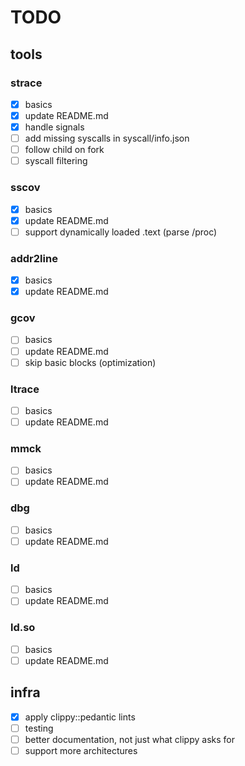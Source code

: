 # TODO

## tools

### strace

- [x] basics  
- [x] update README.md  
- [x] handle signals  
- [ ] add missing syscalls in syscall/info.json  
- [ ] follow child on fork  
- [ ] syscall filtering  

### sscov

- [x] basics  
- [x] update README.md  
- [ ] support dynamically loaded .text (parse /proc)  

### addr2line

- [x] basics  
- [x] update README.md  

### gcov

- [ ] basics  
- [ ] update README.md  
- [ ] skip basic blocks (optimization)

### ltrace

- [ ] basics  
- [ ] update README.md  

### mmck

- [ ] basics  
- [ ] update README.md  

### dbg

- [ ] basics  
- [ ] update README.md  

### ld

- [ ] basics  
- [ ] update README.md  

### ld.so

- [ ] basics  
- [ ] update README.md  

## infra

- [x] apply clippy::pedantic lints  
- [ ] testing  
- [ ] better documentation, not just what clippy asks for  
- [ ] support more architectures  
